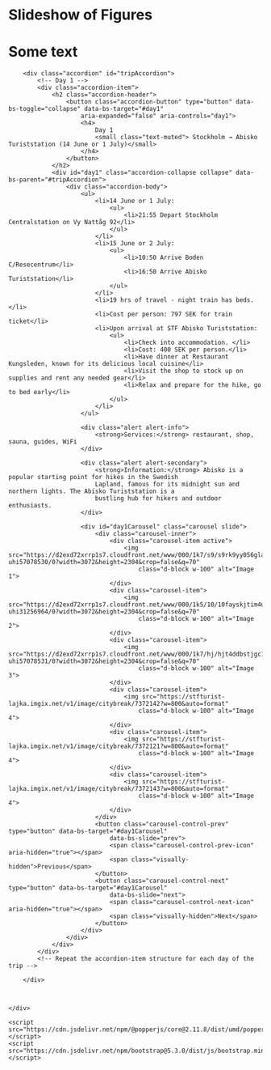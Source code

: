 # Slideshow of Figures

<!DOCTYPE html>
<html lang="en">

<head>
    <meta charset="UTF-8">
    <meta name="viewport" content="width=device-width, initial-scale=1.0">
    <title>Hiking Trip: Abisko to Nikkaluokta</title>
    <link href="https://cdn.jsdelivr.net/npm/bootstrap@5.3.0/dist/css/bootstrap.min.css" rel="stylesheet">
</head>

<body>
    <div class="container my-5">
        <h1 class="text-center mb-5">Some text</h1>

        <div class="accordion" id="tripAccordion">
            <!-- Day 1 -->
            <div class="accordion-item">
                <h2 class="accordion-header">
                    <button class="accordion-button" type="button" data-bs-toggle="collapse" data-bs-target="#day1"
                        aria-expanded="false" aria-controls="day1">
                        <h4>
                            Day 1
                            <small class="text-muted"> Stockholm → Abisko Turiststation (14 June or 1 July)</small>
                        </h4>
                    </button>
                </h2>
                <div id="day1" class="accordion-collapse collapse" data-bs-parent="#tripAccordion">
                    <div class="accordion-body">
                        <ul>
                            <li>14 June or 1 July:
                                <ul>
                                    <li>21:55 Depart Stockholm Centralstation on Vy Nattåg 92</li>
                                </ul>
                            </li>
                            <li>15 June or 2 July:
                                <ul>
                                    <li>10:50 Arrive Boden C/Resecentrum</li>
                                    <li>16:50 Arrive Abisko Turiststation</li>
                                </ul>
                            </li>
                            <li>19 hrs of travel - night train has beds.</li>
                            <li>Cost per person: 797 SEK for train ticket</li>
                            <li>Upon arrival at STF Abisko Turiststation:
                                <ul>
                                    <li>Check into accommodation. </li>
                                    <li>Cost: 400 SEK per person.</li>
                                    <li>Have dinner at Restaurant Kungsleden, known for its delicious local cuisine</li>
                                    <li>Visit the shop to stock up on supplies and rent any needed gear</li>
                                    <li>Relax and prepare for the hike, go to bed early</li>
                                </ul>
                            </li>
                        </ul>

                        <div class="alert alert-info">
                            <strong>Services:</strong> restaurant, shop, sauna, guides, WiFi
                        </div>

                        <div class="alert alert-secondary">
                            <strong>Information:</strong> Abisko is a popular starting point for hikes in the Swedish
                            Lapland, famous for its midnight sun and northern lights. The Abisko Turiststation is a
                            bustling hub for hikers and outdoor enthusiasts.
                        </div>

                        <div id="day1Carousel" class="carousel slide">
                            <div class="carousel-inner">
                                <div class="carousel-item active">
                                    <img src="https://d2exd72xrrp1s7.cloudfront.net/www/000/1k7/s9/s9rk9yy056glamlcq9ied3cy4fm7g7cj-uhi57078530/0?width=3072&height=2304&crop=false&q=70"
                                        class="d-block w-100" alt="Image 1">
                                </div>
                                <div class="carousel-item">
                                    <img src="https://d2exd72xrrp1s7.cloudfront.net/www/000/1k5/10/10fayskjtim4u17d2gcejmhpi3qawcn5z-uhi31256964/0?width=3072&height=2304&crop=false&q=70"
                                        class="d-block w-100" alt="Image 2">
                                </div>
                                <div class="carousel-item">
                                    <img src="https://d2exd72xrrp1s7.cloudfront.net/www/000/1k7/hj/hjt4ddbstjgc1b4d9peetyj2z4fm7g7el-uhi57078531/0?width=3072&height=2304&crop=false&q=70"
                                        class="d-block w-100" alt="Image 3">
                                </div>
                                <div class="carousel-item">
                                    <img src="https://stfturist-lajka.imgix.net/v1/image/citybreak/7372142?w=800&auto=format"
                                        class="d-block w-100" alt="Image 4">
                                </div>
                                <div class="carousel-item">
                                    <img src="https://stfturist-lajka.imgix.net/v1/image/citybreak/7372121?w=800&auto=format"
                                        class="d-block w-100" alt="Image 4">
                                </div>
                                <div class="carousel-item">
                                    <img src="https://stfturist-lajka.imgix.net/v1/image/citybreak/7372143?w=800&auto=format"
                                        class="d-block w-100" alt="Image 4">
                                </div>
                            </div>
                            <button class="carousel-control-prev" type="button" data-bs-target="#day1Carousel"
                                data-bs-slide="prev">
                                <span class="carousel-control-prev-icon" aria-hidden="true"></span>
                                <span class="visually-hidden">Previous</span>
                            </button>
                            <button class="carousel-control-next" type="button" data-bs-target="#day1Carousel"
                                data-bs-slide="next">
                                <span class="carousel-control-next-icon" aria-hidden="true"></span>
                                <span class="visually-hidden">Next</span>
                            </button>
                        </div>
                    </div>
                </div>
            </div>
            <!-- Repeat the accordion-item structure for each day of the trip -->

        </div>



    </div>

    <script src="https://cdn.jsdelivr.net/npm/@popperjs/core@2.11.8/dist/umd/popper.min.js"></script>
    <script src="https://cdn.jsdelivr.net/npm/bootstrap@5.3.0/dist/js/bootstrap.min.js"></script>
</body>

</html>